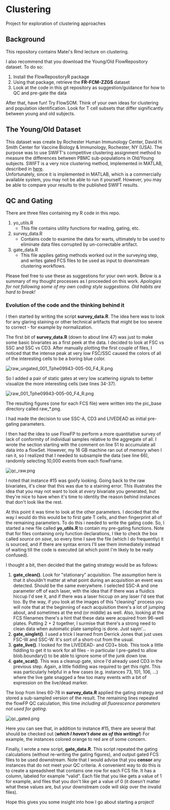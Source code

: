 # Clustering
Project for exploration of clustering approaches

## Background
This repository contains Matei's Rmd lecture on clustering.  

I also recommend that you download the Young/Old FlowRepository dataset.  To do so:

1.  Install the FlowRepositoryR package
1.  Using that package, retrieve the __FR-FCM-ZZGS__ dataset
1.  Look at the code in this git repository as suggestion/guidance for how to
QC and pre-gate the data

After that, have fun!  Try FlowSOM.  Think of your own ideas for clustering
and population identification.  Look for T cell subsets that differ significantly
between young and old subjects.

## The Young/Old Dataset
This dataset was create by Rochester Human Immunology Center, David H. Smith Center 
for Vaccine Biology & Immunology, Rochester, NY (USA).  The purpose was to use SWIFT's 
competitive clustering assignment method to measure the differences between PBMC 
sub-populations in Old/Young subjects.  SWIFT is a very nice clustering method, 
implemented in MATLAB, described in [here](http://www2.ece.rochester.edu/projects/siplab/Software/SWIFT.html).  
Unfortunately, since it is implemented in MATLAB, which is a commercially available 
system, you may not be able to run it yourself.  However, you may be able to compare
your results to the published SWIFT results.

## QC and Gating
There are three files containing my R code in this repo.

1. yo_utils.R
    * This file contains utility functions for reading, gating, etc.
1. survey_data.R
    * Contains code to examine the data for warts, ultimately to be used to eliminate
    data files corrupted by un-correctable artifact.
1. gate_data.R
    * This file applies gating methods worked out in the surveying step, and writes
    gated FCS files to be used as input to downstream clustering workflows.

Please feel free to use these as suggestions for your own work.  Below is a summary of
my thought processes as I proceeded on this work. _Apologies for not following some of my
own coding style suggestions.  Old habits are hard to break!_

### Evolution of the code and the thinking behind it
I then started by writing the script __survey_data.R__.  The idea here was to look for any glaring
staining or other technical artifacts that might be too severe to correct - for example
by normalization.

The first bit of __survey_data.R__ (down to about line 47) was just to make some basic bivariates as a first
peek at the data.  I decided to look at FSC vs SSC and SSC vs CD3.  After manually plotting
the first couple of files, I noticed that the intense peak at very low FSC/SSC
caused the colors of all of the interesting cells to be a boring blue color.  

![__raw_ungated_001_Tphe09943-005-00_F4_R.png__](raw_ungated_001_Tphe09943-005-00_F4_R.png)

So I added a pair of static gates at very low scattering signals to better visualize
the more interesting cells (see lines 34-37).  

![__raw_001_Tphe09943-005-00_F4_R.png__](raw_001_Tphe09943-005-00_F4_R.png)

The resulting figures (one for each FCS file) were written into the pic_base 
directory called raw_*.png.

I had made the decision to use SSC-A, CD3 and LIVEDEAD as
initial pre-gating parameters.

I then had the idea to use FlowFP to perform a more
quantitative survey of lack of conformity of individual samples relative to the
aggregate of all.  I wrote the section starting with the comment on line 51
to accumulate all data into a flowSet.  However, my 16 GB machine ran out of memory when I ran it,
so I realized that I needed to subsample the data (see line 66), randomly selecting
10,000 events from each flowFrame.

![__qc_raw.png__](qc_raw.png)

I noted that instance #15 was goofy looking.  Going back to the raw bivariates, 
it's clear that this was due to a staining error.  This illustrates the idea that
you may not want to look at _every_ bivariate you generated, but they're nice to
have when it's time to identity the reason behind instances that don't look like
the rest.

At this point it was time to look at the other parameters.  I decided that the way
I would do this would be to first gate T cells, and then fingerprint all of the remaining
parameters.  To do this i needed to write the gating code.  So, I started a new
file called __yo_utils.R__ to contain my pre-gating functions.  Note that for
files containing only function declarations, I like to check the box called
_source on save_, so every time I save the file (which I do frequently) it is sourced,
and if there are syntax errors I'll see them immediately instead of waiting till
the code is executed (at which point I'm likely to be really confused).


I thought a bit, then decided that the gating strategy would be as follows:

1. __gate_clean()__.  Look for "stationary" acquisition.  The assumption here is that
it shouldn't matter at what point during an acquisition an event was detected.  Should
be the same everywhere.  I selected SSC-A and one parameter off of each laser, with
the idea that if there was a fluidics hiccup I'd see it, and if there was a laser
hiccup on any laser I'd see that too.  By the way, if you look at the images of this "cleaning"
process you will note that at the beginning of each acquisition there's a lot of jumping
about, and sometimes at the end (or middle) as well.  Also, looking at the FCS filenames there's
a hint that these data were acquired from 96-well plates.  Putting 2 + 2 together, I surmise that
there's a strong need to clean data when automatic plate sampling is done.  Just sayin'...
1. __gate_singlet()__.  I used a trick I learned from Derrick Jones that just uses FSC-W
and SSC-W.  It's sort of a short-cut from the usual.
1. __gate_live()__.  I looked for the LIVEDEAD- and CD3+ blob.  This took a little fiddling
to get it to work for all files - in particular I pre-gated to allow blob.boundary()
to be able to ignore some of the junk down low.
1. __gate_scat()__.  This was a cleanup gate, since I'd already used CD3 in the previous
step.  Again, a little fiddling was required to get this right.
This was particularly helpful in a few cases (e.g. instances 73, 101, 106, ...)
where the live gate snagged a few too many events with a bit of expression on the
live/dead marker.

The loop from lines 60-78 in __survey_data.R__ applied the gating strategy and stored a sub-sampled
version of the result.  The remaining lines repeated the flowFP QC calculation,
this time _including all fluorescence parameters not used for gating_.

![__qc_gated.png__](qc_gated.png)

Here you can see that, in addition to instance #15, there are several that should 
be checked out (___which I haven't done as of this writing!___)  For example, the instances
colored orange to red are of some concern.

Finally, I wrote a new script, __gate_data.R__.  This script repeated the gating
calculations (without re-writing the gating figures), and output gated FCS files
to be used downstream.  Note that I would advise that you  __censor__ any instances that do not
meet your QC criteria.  A convenient way to do this is to create a spreadsheet
that contains one row for each FCS file.  It has a column, labeled for example
"valid".  Each file that you like gets a value of 1 for example, and files that
you don't like get a value of 0 (it doesn't matter what these values are, but
your downstream code will skip over the invalid files).

Hope this gives you some insight into how I go about starting a project!






